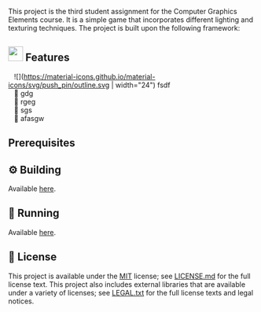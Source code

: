 <!--- 
![](./assets/screenshots/all_lights_logo.png)

<!--- general description of the project -->
This project is the third student assignment  for the Computer Graphics Elements course. It is a simple game that incorporates different
lighting and texturing techniques. The project is built upon the following framework:

## <img src="https://material-icons.github.io/material-icons/svg/push_pin/outline.svg" width="30"> Features
  &nbsp;&nbsp; ![](https://material-icons.github.io/material-icons/svg/push_pin/outline.svg | width="24") fsdf  
  &nbsp;&nbsp; :small_orange_diamond: gdg  
  &nbsp;&nbsp; :small_orange_diamond: rgeg  
  &nbsp;&nbsp; :small_orange_diamond: sgs   
  &nbsp;&nbsp; :small_orange_diamond: afasgw    
## Prerequisites

## :gear: Building
Available [here](https://github.com/UPB-Graphics/gfx-framework).

## :running: Running
Available [here](https://github.com/UPB-Graphics/gfx-framework).

## :page_facing_up: License
This project is available under the [MIT][ref-mit] license; see [LICENSE.md](LICENSE.md) for the full license text.
This project also includes external libraries that are available under a variety of licenses; see [LEGAL.txt](LEGAL.txt)
for the full license texts and legal notices.

<!--- add link references here -->
[ref-cmake]:            https://github.com/Kitware/CMake/
[ref-cmake-dl]:         https://github.com/Kitware/CMake/releases/
[ref-cmake-build]:      https://github.com/Kitware/CMake#building-cmake-from-scratch
[ref-mit]:              https://opensource.org/licenses/MIT
